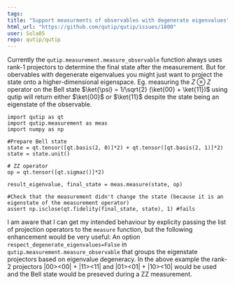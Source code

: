 ```yaml
---
tags: 
title: "Support measurments of observables with degenerate eigenvalues"
html_url: "https://github.com/qutip/qutip/issues/1800"
user: Sola85
repo: qutip/qutip
---
```


Currently the `qutip.measurement.measure_observable` function always uses rank-1 projectors to determine the final state after the measurement. But for obervables with degenerate eigenvalues you might just want to project the state onto a higher-dimensional eigenspace. Eg. measuring the $Z \otimes Z$ operator on the Bell state $\ket{\psi} = 1/\sqrt{2} (\ket{00} + \ket{11})$ using qutip will return either $\ket{00}$ or $\ket{11}$ despite the state being an eigenstate of the observable.
```
import qutip as qt
import qutip.measurement as meas
import numpy as np

#Prepare Bell state
state = qt.tensor([qt.basis(2, 0)]*2) + qt.tensor([qt.basis(2, 1)]*2)
state = state.unit()

# ZZ operator
op = qt.tensor([qt.sigmaz()]*2)

result_eigenvalue, final_state = meas.measure(state, op)

#Check that the measurement didn't change the state (because it is an eigenstate of the measurement operator)
assert np.isclose(qt.fidelity(final_state, state), 1) #fails
```

I am aware that I can get my intended behaviour by explicity passing the list of projection operators to the `measure` function, but the following enhancement would be very useful:
An option `respect_degenerate_eigenvalues=False` in `qutip.measurement.measure_observable` that groups the eigenstate projectors based on eigenvalue degeneracy. In the above example the rank-2 projectors |00><00| + |11><11| and |01><01| + |10><10| would be used and the Bell state would be preseved during a ZZ measurement.